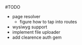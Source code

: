 #TODO
- page resolver
  - figure how to tap into routes
- wysiwyg support
- implement file uploader
- add clearence auth gem
